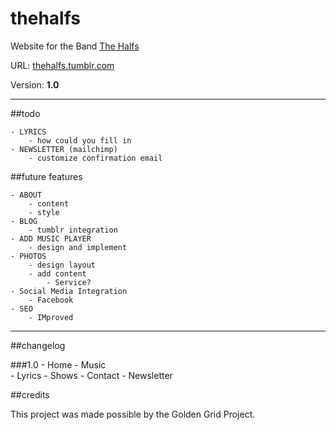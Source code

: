 thehalfs
========

Website for the Band [The Halfs](http://thehalfs.bandcamp.com)

URL: [thehalfs.tumblr.com](http://thehalfs.tumblr.com)

Version: __1.0__ 

---- 

##todo

    - LYRICS 
        - how could you fill in
    - NEWSLETTER (mailchimp)
        - customize confirmation email 

##future features

    - ABOUT 
        - content 
        - style
    - BLOG 
        - tumblr integration
    - ADD MUSIC PLAYER 
        - design and implement
    - PHOTOS
        - design layout
        - add content
            - Service? 
    - Social Media Integration 
        - Facebook 
    - SEO 
        - IMproved

----

##changelog 

###1.0 
    - Home
    - Music  
    - Lyrics 
    - Shows 
    - Contact
        - Newsletter

##credits

This project was made possible by the Golden Grid Project. 